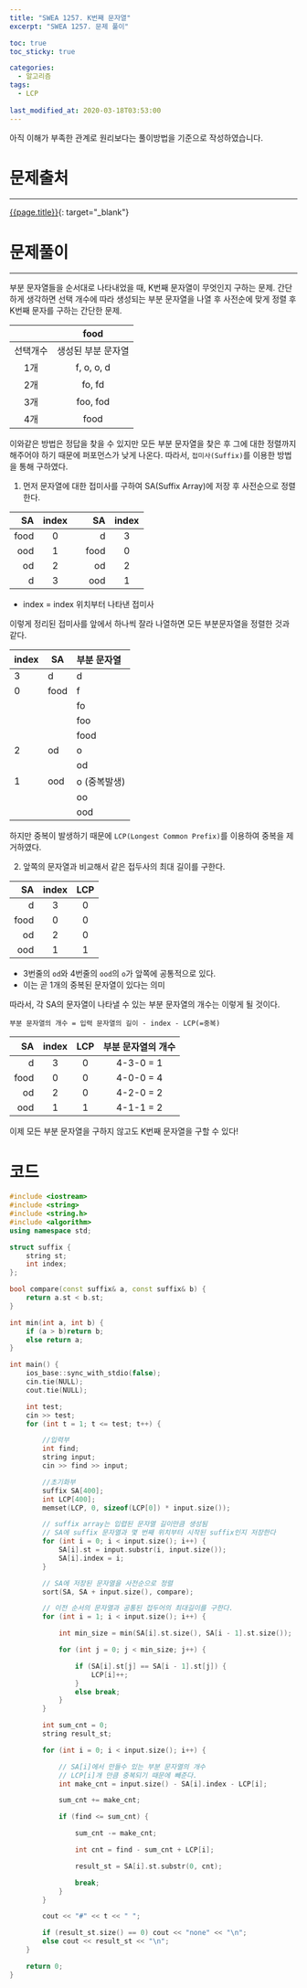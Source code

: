 ```yaml
---
title: "SWEA 1257. K번째 문자열"
excerpt: "SWEA 1257. 문제 풀이"

toc: true
toc_sticky: true

categories:
  - 알고리즘
tags:
  - LCP
  
last_modified_at: 2020-03-18T03:53:00
---
```


아직 이해가 부족한 관계로 원리보다는 풀이방법을 기준으로 작성하였습니다.

# 문제출처
---
[{{page.title}}](https://swexpertacademy.com/main/code/problem/problemDetail.do?contestProbId=AV18KWf6ItECFAZN&categoryId=AV18KWf6ItECFAZN&categoryType=CODE "바로가기"){: target="_blank"}




# 문제풀이
---
부분 문자열들을 순서대로 나타내었을 때, K번째 문자열이 무엇인지 구하는 문제. 간단하게 생각하면 선택 개수에 따라 생성되는 부분 문자열을 나열 후 사전순에 맞게 정렬 후 K번째 문자를 구하는 간단한 문제.

||food|
|:-:|:-:|
|선택개수|생성된 부분 문자열|
|1개|f, o, o, d|
|2개|fo, fd|
|3개|foo, fod|
|4개|food|

이와같은 방법은 정답을 찾을 수 있지만 모든 부분 문자열을 찾은 후 그에 대한 정렬까지 해주어야 하기 때문에 퍼포먼스가 낮게 나온다. 따라서, `접미사(Suffix)`를 이용한 방법을 통해 구하였다.

1. 먼저 문자열에 대한 접미사를 구하여 SA(Suffix Array)에 저장 후 사전순으로 정렬한다.

|SA|index||SA|index|
|--:|:-:|-|-:|:-:|
|food|0||d|3|
|ood|1||food|0|
|od|2||od|2|
|d|3||ood|1|

- index = index 위치부터 나타낸 접미사

이렇게 정리된 접미사를 앞에서 하나씩 잘라 나열하면 모든 부분문자열을 정렬한 것과 같다.

|index|SA|부분 문자열|
|-|-|:-|
|3|d|d|
|0|food|f|
|||fo|
|||foo|
|||food|
|2|od|o|
|||od|
|1|ood|o (중복발생)|
|||oo|
|||ood|

하지만 중복이 발생하기 때문에 `LCP(Longest Common Prefix)`를 이용하여 중복을 제거하였다.

2. 앞쪽의 문자열과 비교해서 같은 접두사의 최대 길이를 구한다.

|SA|index|LCP|
|-:|:-:|:-:|
|d|3|0|
|food|0|0|
|od|2|0|
|ood|1|1|

 - 3번줄의 `od`와 4번줄의 `ood`의 `o`가 앞쪽에 공통적으로 있다.
 - 이는 곧 1개의 중복된 문자열이 있다는 의미

따라서, 각 SA의 문자열이 나타낼 수 있는 부분 문자열의 개수는 이렇게 될 것이다.

    부분 문자열의 개수 = 입력 문자열의 길이 - index - LCP(=중복)

|SA|index|LCP|부분 문자열의 개수|
|-:|:-:|:-:|:-:|
|d|3|0|4-3-0 = 1|
|food|0|0|4-0-0 = 4|
|od|2|0|4-2-0 = 2|
|ood|1|1|4-1-1 = 2|

이제 모든 부분 문자열을 구하지 않고도 K번째 문자열을 구할 수 있다!

# 코드

```c++
#include <iostream>
#include <string>
#include <string.h>
#include <algorithm>
using namespace std;

struct suffix {
	string st;
	int index;
};

bool compare(const suffix& a, const suffix& b) {
	return a.st < b.st;
}

int min(int a, int b) {
	if (a > b)return b;
	else return a;
}

int main() {
	ios_base::sync_with_stdio(false);
	cin.tie(NULL);
	cout.tie(NULL);

	int test;
	cin >> test;
	for (int t = 1; t <= test; t++) {

		//입력부
		int find;
		string input;
		cin >> find >> input;

		//초기화부
		suffix SA[400];
		int LCP[400];
		memset(LCP, 0, sizeof(LCP[0]) * input.size());

		// suffix array는 입렵된 문자열 길이만큼 생성됨
		// SA에 suffix 문자열과 몇 번째 위치부터 시작된 suffix인지 저장한다
		for (int i = 0; i < input.size(); i++) {
			SA[i].st = input.substr(i, input.size());
			SA[i].index = i;
		}

		// SA에 저장된 문자열을 사전순으로 정렬
		sort(SA, SA + input.size(), compare);

		// 이전 순서의 문자열과 공통된 접두어의 최대길이를 구한다.
		for (int i = 1; i < input.size(); i++) {

			int min_size = min(SA[i].st.size(), SA[i - 1].st.size());

			for (int j = 0; j < min_size; j++) {

				if (SA[i].st[j] == SA[i - 1].st[j]) {
					LCP[i]++;
				}
				else break;
			}
		}

		int sum_cnt = 0;
		string result_st;

		for (int i = 0; i < input.size(); i++) {

			// SA[i]에서 만들수 있는 부분 문자열의 개수
			// LCP[i]개 만큼 중복되기 때문에 빼준다.
			int make_cnt = input.size() - SA[i].index - LCP[i];

			sum_cnt += make_cnt;

			if (find <= sum_cnt) {

				sum_cnt -= make_cnt;

				int cnt = find - sum_cnt + LCP[i];

				result_st = SA[i].st.substr(0, cnt);

				break;
			}
		}

		cout << "#" << t << " ";

		if (result_st.size() == 0) cout << "none" << "\n";
		else cout << result_st << "\n";
	}

	return 0;
}
```